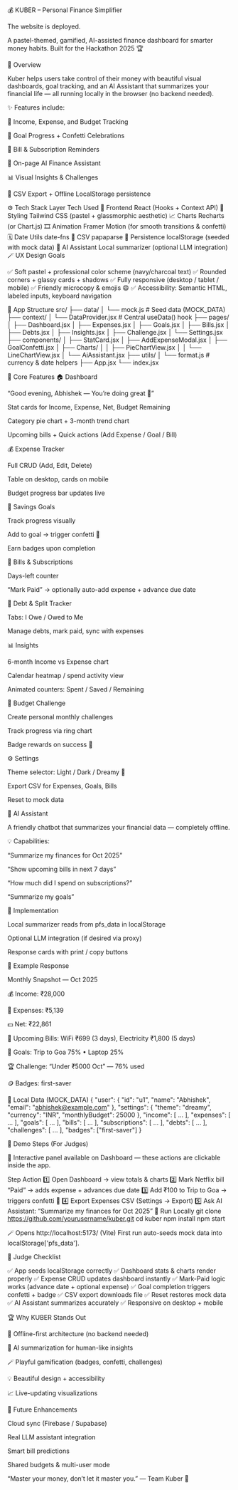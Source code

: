 💰 KUBER – Personal Finance Simplifier


The website is deployed.

A pastel-themed, gamified, AI-assisted finance dashboard for smarter money habits.
Built for the Hackathon 2025 🏆

🧭 Overview

Kuber helps users take control of their money with beautiful visual dashboards, goal tracking, and an AI Assistant that summarizes your financial life — all running locally in the browser (no backend needed).

✨ Features include:

💸 Income, Expense, and Budget Tracking

🎯 Goal Progress + Confetti Celebrations

📅 Bill & Subscription Reminders

🤖 On-page AI Finance Assistant

📊 Visual Insights & Challenges

📁 CSV Export + Offline LocalStorage persistence

⚙ Tech Stack
Layer	Tech Used
🧩 Frontend	React (Hooks + Context API)
💅 Styling	Tailwind CSS (pastel + glassmorphic aesthetic)
📈 Charts	Recharts (or Chart.js)
🎞 Animation	Framer Motion (for smooth transitions & confetti)
🗓 Date Utils	date-fns
📄 CSV	papaparse
💾 Persistence	localStorage (seeded with mock data)
💬 AI Assistant	Local summarizer (optional LLM integration)
🪄 UX Design Goals

✅ Soft pastel + professional color scheme (navy/charcoal text)
✅ Rounded corners + glassy cards + shadows
✅ Fully responsive (desktop / tablet / mobile)
✅ Friendly microcopy & emojis 😄
✅ Accessibility: Semantic HTML, labeled inputs, keyboard navigation

🧠 App Structure
src/
 ├── data/
 │    └── mock.js            # Seed data (MOCK_DATA)
 ├── context/
 │    └── DataProvider.jsx   # Central useData() hook
 ├── pages/
 │    ├── Dashboard.jsx
 │    ├── Expenses.jsx
 │    ├── Goals.jsx
 │    ├── Bills.jsx
 │    ├── Debts.jsx
 │    ├── Insights.jsx
 │    ├── Challenge.jsx
 │    └── Settings.jsx
 ├── components/
 │    ├── StatCard.jsx
 │    ├── AddExpenseModal.jsx
 │    ├── GoalConfetti.jsx
 │    ├── Charts/
 │    │    ├── PieChartView.jsx
 │    │    └── LineChartView.jsx
 │    └── AiAssistant.jsx
 ├── utils/
 │    └── format.js          # currency & date helpers
 ├── App.jsx
 └── index.jsx

🧾 Core Features
🏠 Dashboard

“Good evening, Abhishek — You’re doing great 💚”

Stat cards for Income, Expense, Net, Budget Remaining

Category pie chart + 3-month trend chart

Upcoming bills + Quick actions (Add Expense / Goal / Bill)

💰 Expense Tracker

Full CRUD (Add, Edit, Delete)

Table on desktop, cards on mobile

Budget progress bar updates live

🎯 Savings Goals

Track progress visually

Add to goal → trigger confetti 🎉

Earn badges upon completion

📅 Bills & Subscriptions

Days-left counter

“Mark Paid” → optionally auto-add expense + advance due date

🤝 Debt & Split Tracker

Tabs: I Owe / Owed to Me

Manage debts, mark paid, sync with expenses

📊 Insights

6-month Income vs Expense chart

Calendar heatmap / spend activity view

Animated counters: Spent / Saved / Remaining

🧩 Budget Challenge

Create personal monthly challenges

Track progress via ring chart

Badge rewards on success 🏅

⚙ Settings

Theme selector: Light / Dark / Dreamy 🌙

Export CSV for Expenses, Goals, Bills

Reset to mock data

🤖 AI Assistant

A friendly chatbot that summarizes your financial data — completely offline.

💡 Capabilities:

“Summarize my finances for Oct 2025”

“Show upcoming bills in next 7 days”

“How much did I spend on subscriptions?”

“Summarize my goals”

🧩 Implementation

Local summarizer reads from pfs_data in localStorage

Optional LLM integration (if desired via proxy)

Response cards with print / copy buttons

🧮 Example Response

Monthly Snapshot — Oct 2025

💰 Income: ₹28,000

💸 Expenses: ₹5,139

💵 Net: ₹22,861

🧾 Upcoming Bills: WiFi ₹699 (3 days), Electricity ₹1,800 (5 days)

🎯 Goals: Trip to Goa 75% • Laptop 25%

🏆 Challenge: “Under ₹5000 Oct” — 76% used

🪙 Badges: first-saver

🧱 Local Data (MOCK_DATA)
{
  "user": { "id": "u1", "name": "Abhishek", "email": "abhishek@example.com" },
  "settings": { "theme": "dreamy", "currency": "INR", "monthlyBudget": 25000 },
  "income": [ ... ],
  "expenses": [ ... ],
  "goals": [ ... ],
  "bills": [ ... ],
  "subscriptions": [ ... ],
  "debts": [ ... ],
  "challenges": [ ... ],
  "badges": ["first-saver"]
}

🧩 Demo Steps (For Judges)

🎯 Interactive panel available on Dashboard — these actions are clickable inside the app.

Step	Action
1️⃣	Open Dashboard → view totals & charts
2️⃣	Mark Netflix bill “Paid” → adds expense + advances due date
3️⃣	Add ₹100 to Trip to Goa → triggers confetti 🎉
4️⃣	Export Expenses CSV (Settings → Export)
5️⃣	Ask AI Assistant: “Summarize my finances for Oct 2025”
🚀 Run Locally
git clone https://github.com/yourusername/kuber.git
cd kuber
npm install
npm start


🪄 Opens http://localhost:5173/ (Vite)
First run auto-seeds mock data into localStorage['pfs_data'].

🧠 Judge Checklist

✅ App seeds localStorage correctly
✅ Dashboard stats & charts render properly
✅ Expense CRUD updates dashboard instantly
✅ Mark-Paid logic works (advance date + optional expense)
✅ Goal completion triggers confetti + badge
✅ CSV export downloads file
✅ Reset restores mock data
✅ AI Assistant summarizes accurately
✅ Responsive on desktop + mobile

🏆 Why KUBER Stands Out

💎 Offline-first architecture (no backend needed)

🤖 AI summarization for human-like insights

🪄 Playful gamification (badges, confetti, challenges)

💡 Beautiful design + accessibility

📈 Live-updating visualizations

🧭 Future Enhancements

Cloud sync (Firebase / Supabase)

Real LLM assistant integration

Smart bill predictions

Shared budgets & multi-user mode

“Master your money, don’t let it master you.” — Team Kuber 💚